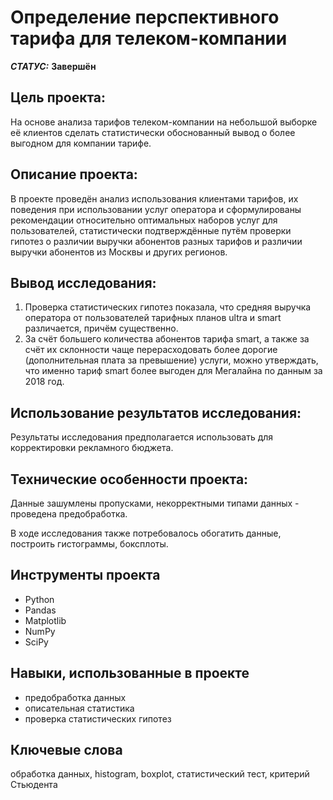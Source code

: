 # Определение перспективного тарифа для телеком-компании


***СТАТУС:*** **Завершён**


## Цель проекта:

На основе анализа тарифов телеком-компании на небольшой выборке её клиентов сделать статистически обоснованный вывод о более выгодном для компании тарифе.

## Описание проекта:

В проекте проведён анализ использования клиентами тарифов, их поведения при использовании услуг оператора и сформулированы рекомендации относительно оптимальных наборов услуг для пользователей, статистически подтверждённые путём проверки гипотез о различии выручки абонентов разных тарифов и различии выручки абонентов из Москвы и других регионов.


## Вывод исследования:

1. Проверка статистических гипотез показала, что средняя выручка оператора от пользователей тарифных планов ultra и smart различается, причём существенно.
2. За счёт большего количества абонентов тарифа smart, а также за счёт их склонности чаще перерасходовать более дорогие (дополнительная плата за превышение) услуги, можно утверждать, что именно тариф smart более выгоден для Мегалайна по данным за 2018 год.


## Использование результатов исследования:

Результаты исследования предполагается использовать для корректировки рекламного бюджета.


## Технические особенности проекта:

Данные зашумлены пропусками, некорректными типами данных - проведена предобработка.

В ходе исследования также потребовалось обогатить данные, построить гистограммы, боксплоты.


## Инструменты проекта

- Python
- Pandas
- Matplotlib
- NumPy
- SciPy


## Навыки, использованные в проекте

- предобработка данных
- описательная статистика
- проверка статистических гипотез


## Ключевые слова

обработка данных, histogram, boxplot, статистический тест, критерий Стьюдента